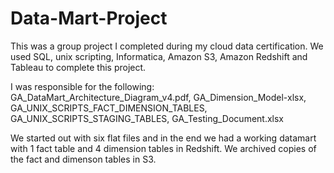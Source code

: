 # Data-Mart-Project
This was a group project I  completed during my cloud data certification. We used SQL, unix scripting, Informatica, Amazon S3, Amazon Redshift and Tableau to complete this project. 

I was responsible for the following:
GA_DataMart_Architecture_Diagram_v4.pdf,
GA_Dimension_Model-xlsx,
GA_UNIX_SCRIPTS_FACT_DIMENSION_TABLES,
GA_UNIX_SCRIPTS_STAGING_TABLES,
GA_Testing_Document.xlsx

We started out with six flat files and in the end we had a working datamart with 1 fact table and 4 dimension tables in Redshift. We archived copies of the fact and dimenson tables in S3.
